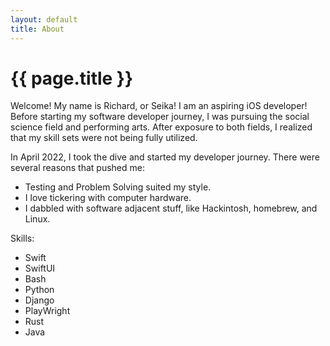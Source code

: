 ```yaml
---
layout: default
title: About
---
```

# {{ page.title }}

Welcome! My name is Richard, or Seika! I am an aspiring iOS developer! Before starting my software developer journey, I was pursuing the social science field and performing arts. After exposure to both fields, I realized that my skill sets were not being fully utilized. 

In April 2022, I took the dive and started my developer journey. There were several reasons that pushed me:
- Testing and Problem Solving suited my style. 
- I love tickering with computer hardware.
- I dabbled with software adjacent stuff, like Hackintosh, homebrew, and Linux.

Skills:
- Swift
- SwiftUI
- Bash
- Python
- Django
- PlayWright
- Rust
- Java
